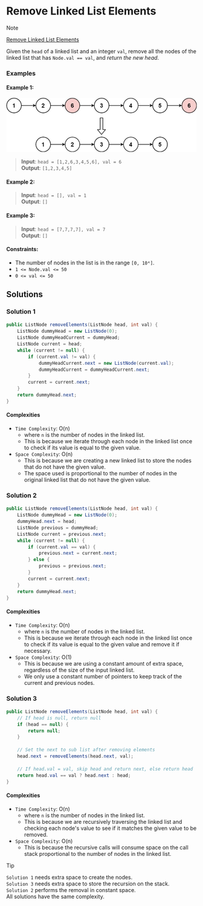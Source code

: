 # Remove Linked List Elements

> [!NOTE]
> [Remove Linked List Elements](https://leetcode.com/explore/learn/card/linked-list/219/classic-problems/1207/)

Given the `head` of a linked list and an integer `val`, remove all the nodes of the linked list that has `Node.val == val`, and _return the new head_.

### Examples

#### Example 1:

![0006-001.png](./images/0006-001.png)
> **Input**: `head = [1,2,6,3,4,5,6], val = 6`<br/>
> **Output**: `[1,2,3,4,5]`

#### Example 2:

> **Input**: `head = [], val = 1`<br/>
> **Output**: `[]`

#### Example 3:

> **Input**: `head = [7,7,7,7], val = 7`<br/>
> **Output**: `[]`

#### Constraints:

- The number of nodes in the list is in the range `[0, 10⁴]`.
- `1 <= Node.val <= 50`
- `0 <= val <= 50`

## Solutions

### Solution 1

```java
public ListNode removeElements(ListNode head, int val) {
    ListNode dummyHead = new ListNode(0);
    ListNode dummyHeadCurrent = dummyHead;
    ListNode current = head;
    while (current != null) {
        if (current.val != val) {
            dummyHeadCurrent.next = new ListNode(current.val);
            dummyHeadCurrent = dummyHeadCurrent.next;
        }
        current = current.next;
    }
    return dummyHead.next;
}
```

#### Complexities

- `Time Complexity`: O(n)
    - where `n` is the number of nodes in the linked list.
    - This is because we iterate through each node in the linked list once to check if its value is equal to the given value.
- `Space Complexity`: O(n)
    - This is because we are creating a new linked list to store the nodes that do not have the given value.
    - The space used is proportional to the number of nodes in the original linked list that do not have the given value.

### Solution 2

```java
public ListNode removeElements(ListNode head, int val) {
    ListNode dummyHead = new ListNode(0);
    dummyHead.next = head;
    ListNode previous = dummyHead;
    ListNode current = previous.next;
    while (current != null) {
        if (current.val == val) {
            previous.next = current.next;
        } else {
            previous = previous.next;
        }
        current = current.next;
    }
    return dummyHead.next;
}
```

#### Complexities

- `Time Complexity`: O(n)
    - where `n` is the number of nodes in the linked list.
    - This is because we iterate through each node in the linked list once to check if its value is equal to the given value and remove it if necessary.
- `Space Complexity`: O(1)
    - This is because we are using a constant amount of extra space, regardless of the size of the input linked list.
    - We only use a constant number of pointers to keep track of the current and previous nodes.

### Solution 3

```java
public ListNode removeElements(ListNode head, int val) {
    // If head is null, return null
    if (head == null) {
        return null;
    }
    
    // Set the next to sub list after removing elements
    head.next = removeElements(head.next, val);
    
    // If head.val = val, skip head and return next, else return head
    return head.val == val ? head.next : head;
}
```

#### Complexities

- `Time Complexity`: O(n)
  - where `n` is the number of nodes in the linked list.
  - This is because we are recursively traversing the linked list and checking each node's value to see if it matches the given value to be removed.
- `Space Complexity`: O(n)
  - This is because the recursive calls will consume space on the call stack proportional to the number of nodes in the linked list.

> [!TIP]
> `Solution 1` needs extra space to create the nodes.<br/>
> `Solution 3` needs extra space to store the recursion on the stack.<br/>
> `Solution 2` performs the removal in constant space.<br/>
> All solutions have the same complexity.
